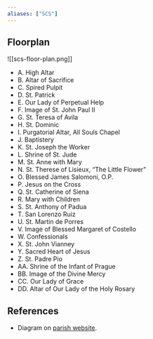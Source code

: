 ```yaml
---
aliases: ["SCS"]
---
```

## Floorplan
![[scs-floor-plan.png]]

- A. High Altar  
- B. Altar of Sacrifice  
- C. Spired Pulpit  
- D. St. Patrick  
- E. Our Lady of Perpetual Help  
- F. Image of St. John Paul II  
- G. St. Teresa of Avila  
- H. St. Dominic  
- I. Purgatorial Altar, All Souls Chapel  
- J. Baptistery  
- K. St. Joseph the Worker  
- L. Shrine of St. Jude  
- M. St. Anne with Mary  
- N. St. Therese of Lisieux, “The Little Flower”  
- O. Blessed James Salomoni, O.P.  
- P. Jesus on the Cross  
- Q. St. Catherine of Siena  
- R. Mary with Children  
- S. St. Anthony of Padua  
- T. San Lorenzo Ruiz  
- U. St. Martin de Porres  
- V. Image of Blessed Margaret of Costello  
- W. Confessionals  
- X. St. John Vianney  
- Y. Sacred Heart of Jesus  
- Z. St. Padre Pio  
- AA. Shrine of the Infant of Prague  
- BB. Image of the Divine Mercy  
- CC. Our Lady of Grace  
- DD. Altar of Our Lady of the Holy Rosary

## References
- Diagram on [parish website](https://svsc.info/church-st-vincent-ferrer/).